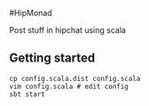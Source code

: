 #HipMonad

Post stuff in hipchat using scala

## Getting started

    cp config.scala.dist config.scala
    vim config.scala # edit config
    sbt start

